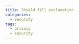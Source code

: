 ```yaml
---
title: Shield fill exclamation
categories:
  - Security
tags:
  - privacy
  - security
---
```

